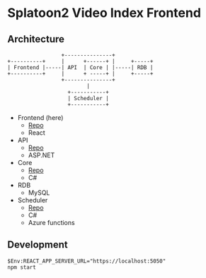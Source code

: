 # Splatoon2 Video Index Frontend
## Architecture
```
                 +---------------+
+----------+     |      +------+ |     +-----+
| Frontend |-----| API  | Core | |-----| RDB |
+----------+     |      + -----+ |     +-----+
                 +---------------+
                         |
                   +-----------+
                   | Scheduler |
                   +-----------+
```

- Frontend (here)
    - [Repo](https://github.com/tetsis/splatoon2-video-index-frontend)
    - React
- API
    - [Repo](https://github.com/tetsis/splatoon2-video-index-api)
    - ASP.NET
- Core
    - [Repo](https://github.com/tetsis/splatoon2-video-index-core)
    - C#
- RDB
    - MySQL
- Scheduler
    - [Repo]()
    - C#
    - Azure functions

## Development
```
$Env:REACT_APP_SERVER_URL="https://localhost:5050"
npm start
```